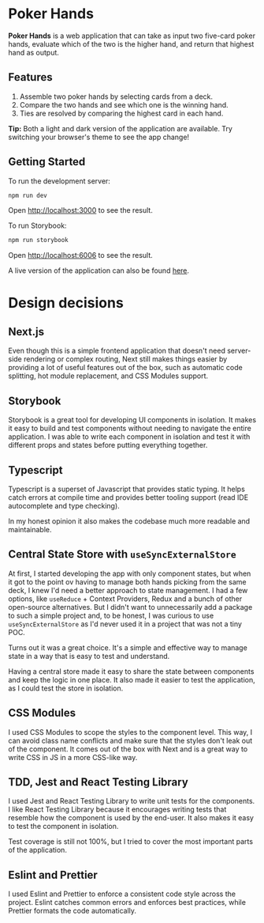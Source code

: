 # Poker Hands

**Poker Hands** is a web application that can take as input two five-card poker hands, evaluate which of the two is the
higher hand, and return that highest hand as output.

## Features

1. Assemble two poker hands by selecting cards from a deck.
2. Compare the two hands and see which one is the winning hand.
3. Ties are resolved by comparing the highest card in each hand.

**Tip:** Both a light and dark version of the application are available.
Try switching your browser's theme to see the app change!

## Getting Started

To run the development server:

```bash
npm run dev
```

Open [http://localhost:3000](http://localhost:3000) to see the result.

To run Storybook:

```bash
npm run storybook
```

Open [http://localhost:6006](http://localhost:6006) to see the result.

A live version of the application can also be found [here](https://poker.frega.dev/).

# Design decisions

## Next.js

Even though this is a simple frontend application that doesn't need server-side rendering or complex routing, Next still
makes things easier by providing a lot of useful features out of the box, such as automatic code splitting, hot module
replacement, and CSS Modules support.

## Storybook

Storybook is a great tool for developing UI components in isolation. It makes it easy to build and test components
without needing to navigate the entire application. I was able to write each component in isolation and test it with
different props and states before putting everything together.

## Typescript

Typescript is a superset of Javascript that provides static typing. It helps catch errors at compile time and provides
better tooling support (read IDE autocomplete and type checking).

In my honest opinion it also makes the codebase much more readable and maintainable.

## Central State Store with `useSyncExternalStore`

At first, I started developing the app with only component states, but when it got to the point ov having to manage both
hands picking from the same deck, I knew I'd need a better approach to state management. I had a few options, like
`useReduce` + Context Providers, Redux and a bunch of other open-source alternatives. But I didn't want to unnecessarily
add a package to such a simple project and, to be honest, I was curious to use `useSyncExternalStore` as I'd never used
it in a project that was not a tiny POC.

Turns out it was a great choice. It's a simple and effective way to manage state in a way that is easy to test and
understand.

Having a central store made it easy to share the state between components and keep the logic in one place. It also made
it easier to test the application, as I could test the store in isolation.

## CSS Modules

I used CSS Modules to scope the styles to the component level. This way, I can avoid class name conflicts and make sure
that the styles don't leak out of the component. It comes out of the box with Next and is a great way to write CSS in JS
in a more CSS-like way.

## TDD, Jest and React Testing Library

I used Jest and React Testing Library to write unit tests for the components. I like React Testing Library because it
encourages writing tests that resemble how the component is used by the end-user. It also makes it easy to test the
component in isolation.

Test coverage is still not 100%, but I tried to cover the most important parts of the application.

## Eslint and Prettier

I used Eslint and Prettier to enforce a consistent code style across the project. Eslint catches common errors and
enforces best practices, while Prettier formats the code automatically.

